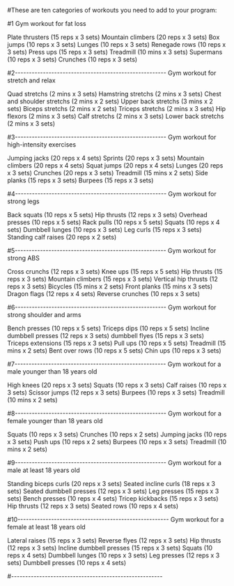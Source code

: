 #These are ten categories of workouts you need to add to your program:

#1
Gym workout for fat loss

Plate thrusters (15 reps x 3 sets)
Mountain climbers (20 reps x 3 sets)
Box jumps (10 reps x 3 sets)
Lunges (10 reps x 3 sets)
Renegade rows (10 reps x 3 sets)
Press ups (15 reps x 3 sets)
Treadmill (10 mins x 3 sets)
Supermans (10 reps x 3 sets)
Crunches (10 reps x 3 sets)

#2------------------------------------------------------
Gym workout for stretch and relax

Quad stretchs (2 mins x 3 sets)
Hamstring stretchs (2 mins x 3 sets)
Chest and shoulder stretchs (2 mins x 2 sets)
Upper back stretchs (3 mins x 2 sets)
Biceps stretchs (2 mins x 2 sets)
Triceps stretchs (2 mins x 3 sets)
Hip flexors (2 mins x 3 sets)
Calf stretchs (2 mins x 3 sets)
Lower back stretchs (2 mins x 3 sets)

#3------------------------------------------------------
Gym workout for high-intensity exercises

Jumping jacks (20 reps x 4 sets)
Sprints (20 reps x 3 sets)
Mountain climbers (20 reps x 4 sets)
Squat jumps (20 reps x 4 sets)
Lunges (20 reps x 3 sets)
Crunches (20 reps x 3 sets)
Treadmill (15 mins x 2 sets)
Side planks (15 reps x 3 sets)
Burpees (15 reps x 3 sets)

#4------------------------------------------------------
Gym workout for strong legs

Back squats (10 reps x 5 sets)
Hip thrusts (12 reps x 3 sets)
Overhead presses (10 reps x 5 sets)
Rack pulls (10 reps x 5 sets)
Squats (10 reps x 4 sets)
Dumbbell lunges (10 reps x 3 sets)
Leg curls (15 reps x 3 sets)
Standing calf raises (20 reps x 2 sets)

#5------------------------------------------------------
Gym workout for strong ABS

Cross crunchs (12 reps x 3 sets)
Knee ups (15 reps x 5 sets)
Hip thrusts (15 reps x 3 sets)
Mountain climbers (15 reps x 3 sets)
Vertical hip thrusts (12 reps x 3 sets)
Bicycles (15 mins x 2 sets)
Front planks (15 mins x 3 sets)
Dragon flags (12 reps x 4 sets)
Reverse crunches (10 reps x 3 sets)

#6------------------------------------------------------
Gym workout for strong shoulder and arms

Bench presses (10 reps x 5 sets)
Triceps dips (10 reps x 5 sets)
Incline dumbbell presses (12 reps x 3 sets)
dumbbell flyes (15 reps x 3 sets)
Triceps extensions (15 reps x 3 sets)
Pull ups (10 reps x 5 sets)
Treadmill (15 mins x 2 sets)
Bent over rows (10 reps x 5 sets)
Chin ups (10 reps x 3 sets)

#7------------------------------------------------------
Gym workout for a male younger than 18 years old

High knees (20 reps x 3 sets)
Squats (10 reps x 3 sets)
Calf raises (10 reps x 3 sets)
Scissor jumps (12 reps x 3 sets)
Burpees (10 reps x 3 sets)
Treadmill (10 mins x 2 sets)

#8------------------------------------------------------
Gym workout for a female younger than 18 years old

Squats (10 reps x 3 sets)
Crunches (10 reps x 2 sets)
Jumping jacks (10 reps x 3 sets)
Push ups (10 reps x 2 sets)
Burpees (10 reps x 3 sets)
Treadmill (10 mins x 2 sets)

#9------------------------------------------------------
Gym workout for a male at least 18 years old

Standing biceps curls (20 reps x 3 sets)
Seated incline curls (18 reps x 3 sets)
Seated dumbbell presses (12 reps x 3 sets)
Leg presses (15 reps x 3 sets)
Bench presses (10 reps x 4 sets)
Tricep kickbacks (15 reps x 3 sets)
Hip thrusts (12 reps x 3 sets)
Seated rows (10 reps x 4 sets)

#10------------------------------------------------------
Gym workout for a female at least 18 years old

Lateral raises (15 reps x 3 sets)
Reverse flyes (12 reps x 3 sets)
Hip thrusts (12 reps x 3 sets)
Incline dumbbell presses (15 reps x 3 sets)
Squats (10 reps x 4 sets)
Dumbbell lunges (10 reps x 3 sets)
Leg presses (12 reps x 3 sets)
Dumbbell presses (10 reps x 4 sets)

#------------------------------------------------------

